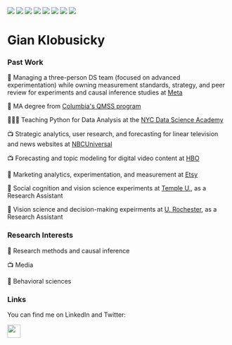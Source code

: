 
<!--
**gklobu/gklobu** is a ✨ _special_ ✨ repository because its `README.md` (this file) appears on your GitHub profile.

Here are some ideas to get you started:

- 🔭 I’m currently working on ...
- 🌱 I’m currently learning ...
- 👯 I’m looking to collaborate on ...
- 🤔 I’m looking for help with ...
- 💬 Ask me about ...
- 📫 How to reach me: ...
- 😄 Pronouns: ...
- ⚡ Fun fact: ...
-->


![](https://img.shields.io/badge/<tool>-<python>-informational?style=flat&logo=<LOGO_NAME>&logoColor=white&color=2bbc8a)
![](https://img.shields.io/badge/<tool>-<R>-informational?style=flat&logo=<LOGO_NAME>&logoColor=white&color=2bbc8a)
![](https://img.shields.io/badge/<tool>-<pymc>-informational?style=flat&logo=<LOGO_NAME>&logoColor=white&color=2bbc8a)
![](https://img.shields.io/badge/<skill>-<experimentation>-informational?style=flat&logo=<LOGO_NAME>&logoColor=white&color=2bbc8a)
![](https://img.shields.io/badge/<skill>-<BayesianModeling>-informational?style=flat&logo=<LOGO_NAME>&logoColor=white&color=2bbc8a)
![](https://img.shields.io/badge/<skill>-<strategy>-informational?style=flat&logo=<LOGO_NAME>&logoColor=white&color=2bbc8a)
![](https://img.shields.io/badge/<skill>-<writing>-informational?style=flat&logo=<LOGO_NAME>&logoColor=white&color=2bbc8a)
![](https://img.shields.io/badge/<skill>-<ETL>-informational?style=flat&logo=<LOGO_NAME>&logoColor=white&color=2bbc8a)

# Gian Klobusicky


### Past Work

💼 Managing a three-person DS team (focused on advanced experimentation) while owning measurement standards, strategy, and peer review for experiments and causal inference studies at [Meta](https://www.meta.com)

📓 MA degree from [Columbia's QMSS program](https://qmss.columbia.edu/)

👩🏻‍🏫 Teaching Python for Data Analysis at the [NYC Data Science Academy](https://nycdatascience.com/)

📺 Strategic analytics, user research, and forecasting for linear television and news websites at [NBCUniversal](https://www.nbcuniversal.com/)

📺 Forecasting and topic modeling for digital video content at [HBO](https://www.hbo.com)

🧶 Marketing analytics, experimentation, and measurement at [Etsy](https://www.etsy.com/)

🧠 Social cognition and vision science experiments at [Temple U.](https://sites.temple.edu/cnltu/), as a Research Assistant

🧠 Vision science and decision-making expeirments at [U. Rochester](https://www.unige.ch/fapse/brainlearning/), as a Research Assistant



### Research Interests

🧪 Research methods and causal inference

📺 Media

🧠 Behavioral sciences

### Links

You can find me on LinkedIn and Twitter:

<a href="https://www.linkedin.com/in/gianklo/"><img height="30" src="https://github.com/WaylonWalker/WaylonWalker/blob/main/icon/linkedin.png?raw=true"></a>
